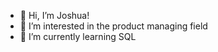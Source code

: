 - 👋 Hi, I’m Joshua!
- 👀 I’m interested in the product managing field
- 🌱 I’m currently learning SQL

<!---
Warriorcats625/Warriorcats625 is a ✨ special ✨ repository because its `README.md` (this file) appears on your GitHub profile.
You can click the Preview link to take a look at your changes.
--->
